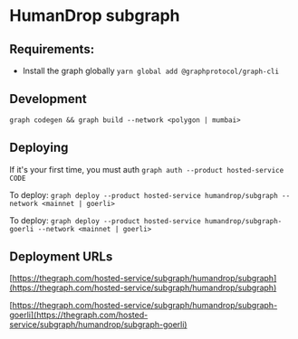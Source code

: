 # HumanDrop subgraph

## Requirements:

- Install the graph globally `yarn global add @graphprotocol/graph-cli`

## Development

`graph codegen && graph build --network <polygon | mumbai>`

## Deploying

If it's your first time, you must auth `graph auth --product hosted-service CODE`

To deploy:
`graph deploy --product hosted-service humandrop/subgraph --network <mainnet | goerli>`

To deploy:
`graph deploy --product hosted-service humandrop/subgraph-goerli --network <mainnet | goerli>`

## Deployment URLs

[https://thegraph.com/hosted-service/subgraph/humandrop/subgraph](https://thegraph.com/hosted-service/subgraph/humandrop/subgraph)

[https://thegraph.com/hosted-service/subgraph/humandrop/subgraph-goerli](https://thegraph.com/hosted-service/subgraph/humandrop/subgraph-goerli)
